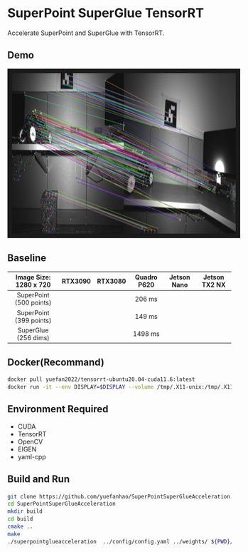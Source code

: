 # SuperPoint SuperGlue TensorRT
Accelerate SuperPoint and SuperGlue with TensorRT.

## Demo
<img src="image/match_image.jpg" width = "1280" height = "360"  alt="match_image" border="10" />

## Baseline
| Image Size: 1280 x 720 | RTX3090 | RTX3080 | Quadro P620 | Jetson Nano | Jetson TX2 NX |  
|:----------------------:|:-------:|:-------:|:-----------:|:-----------:|:-------------:|
| SuperPoint (500 points)|         |         | 206 ms      |             |               |
| SuperPoint (399 points)|         |         | 149 ms      |             |               |
| SuperGlue (256 dims)   |         |         | 1498 ms     |             |               |

## Docker(Recommand)
```bash
docker pull yuefan2022/tensorrt-ubuntu20.04-cuda11.6:latest
docker run -it --env DISPLAY=$DISPLAY --volume /tmp/.X11-unix:/tmp/.X11-unix --privileged --runtime nvidia --gpus all --volume ${PWD}:/workspace --workdir /workspace --name tensorrt yuefan2022/tensorrt-ubuntu20.04-cuda11.6:latest /bin/bash
```

## Environment Required
* CUDA
* TensorRT
* OpenCV
* EIGEN
* yaml-cpp

## Build and Run
```bash
git clone https://github.com/yuefanhao/SuperPointSuperGlueAcceleration.git
cd SuperPointSuperGlueAcceleration
mkdir build
cd build
cmake ..
make
./superpointglueacceleration  ../config/config.yaml ../weights/ ${PWD}/../image/image0.png ${PWD}/../image/image1.png
```
